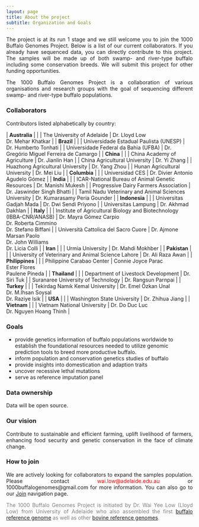 ```yaml
---
layout: page
title: About the project
subtitle: Organization and Goals
---
```


<p><div style="text-align: justify">
The project is at its run 1 stage and we still welcome you to join the 1000 Buffalo Genomes Project. Below is a list of our current collaborators. If you already have sequenced data, you can directly contribute to this project. The samples will be made up of both swamp- and river-type buffalo including some conservation breeds. We will submit this project for other funding opportunities.
</div></p>

<p><div style="text-align: justify">
The 1000 Buffalo Genomes Project is a collaboration of various organisations and research groups with the goal of sequencing different swamp- and river-type buffalo populations.
</div></p>

### Collaborators

Contributors listed alphabetically by country: 

<!--
**Australia**\
The University of Adelaide- Dr. Lloyd Low, Dr. Mehar Khatkar\
**Brazil**\
Universidade Estadual Paulista (UNESP)- Dr. Humberto Tonhati\
Universidade Federal da Bahia (UFBA)- Dr. Gregório Miguel Ferreira de Camargo\
**China**\
China Academy of Agriculture-  Dr. Jianlin Han\
China Agricultural University- Dr. Yi Zhang\
Huazhong Agricultural University- Dr. Yang Zhou\
Hunan Agricultural University- Dr. Mei Liu\
**India**\
Tamil Nadu Veterinary and Animal Sciences University- Dr. Kumarasamy Peria Gounder\
Progressive Dairy Farmers Association- Dr. Jaswinder Singh Bhatti\
**Indonesia**\
Universitas Lampung- Dr. Akhmad Dakhlan\
Universitas Gadjah Mada- Dr. Dwi Sendi Priyono\
**Italy**\
Institute of Agricultural Biology and Biotechnology (IBBA-CNR/ANASB)- Dr. Stefano Biffani\
Università Cattolica del Sacro Cuore- Dr. Ajmone Marsan Paolo, Dr. John Williams, Dr. Licia Colli\
**Iran**\
Urmia University- Dr. Mahdi Mokhber\
**Pakistan**\
University of Veterinary and Animal Science Lahore- Dr. Ali Raza Awan\
**Philippines**\
Philippine Carabao Center- Connie Joyce Parac, Ester Flores, Paulene Pineda\
**Thailand**\
Department of Livestock Development- Dr. Siri Tuk\
Suranaree University of Technology- Dr. Rangsun Parnpai\
**Turkey**\
Tekirdag Namık Kemal University-  Dr. Emel Özkan Unal, Dr. M.İhsan Soysal, Dr. Raziye Isik\
**USA**\
Washington State University- Dr. Zhihua Jiang\
**Vietnam**\
Vietnam National University- Dr. Do Duc Luc, Dr. Nguyen Hoang Thinh
-->


| **Australia** |  |
| The University of Adelaide | Dr. Lloyd Low<br>Dr. Mehar Khatkar |
| **Brazil** |  |
| Universidade Estadual Paulista (UNESP) | Dr. Humberto Tonhati |
| Universidade Federal da Bahia (UFBA) | Dr. Gregório Miguel Ferreira de Camargo |
| **China** |  |
| China Academy of Agriculture | Dr. Jianlin Han |
| China Agricultural University | Dr. Yi Zhang |
| Huazhong Agricultural University | Dr. Yang Zhou |
| Hunan Agricultural University | Dr. Mei Liu |
| **Columbia** |  |
| Universidad CES | Dr. Divier Antonio Agudelo Gómez |
| **India** |  |
| ICAR-National Bureau of Animal Genetic Resources | Dr. Manishi Mukesh |
| Progressive Dairy Farmers Association | Dr. Jaswinder Singh Bhatti |
| Tamil Nadu Veterinary and Animal Sciences University | Dr. Kumarasamy Peria Gounder |
| **Indonesia** |  |
| Universitas Gadjah Mada | Dr. Dwi Sendi Priyono |
| Universitas Lampung | Dr. Akhmad Dakhlan |
| **Italy** |  |
| Institute of Agricultural Biology and Biotechnology (IBBA-CNR/ANASB) | Dr. Mayra Gómez Carpio<br>Dr. Roberta Cimmino<br>Dr. Stefano Biffani |
| Università Cattolica del Sacro Cuore | Dr. Ajmone Marsan Paolo<br>Dr. John Williams<br>Dr. Licia Colli |
| **Iran** |  |
| Urmia University | Dr. Mahdi Mokhber |
| **Pakistan** |  |
| University of Veterinary and Animal Science Lahore | Dr. Ali Raza Awan |
| **Philippines** |  |
| Philippine Carabao Center | Connie Joyce Parac<br>Ester Flores<br>Paulene Pineda |
| **Thailand** |  |
| Department of Livestock Development | Dr. Siri Tuk |
| Suranaree University of Technology | Dr. Rangsun Parnpai |
| **Turkey** |  |
| Tekirdag Namık Kemal University | Dr. Emel Özkan Unal<br>Dr. M.İhsan Soysal<br>Dr. Raziye Isik |
| **USA** |  |
| Washington State University | Dr. Zhihua Jiang |
| **Vietnam** |  |
| Vietnam National University | Dr. Do Duc Luc<br>Dr. Nguyen Hoang Thinh |



### Goals

- provide genetics information of buffalo populations worldwide to establish the foundational resources needed to utilize genomic prediction tools to breed more productive buffalo.
- inform population and conservation genetics studies of buffalo
- provide insights into domestication and adaption traits
- uncover recessive lethal mutations
- serve as reference imputation panel

### Data ownership

<div style="text-align: justify">
Data will be open source.
</div>

### Our vision

<div style="text-align: justify">
Contribute to sustainable and efficient farming, uplift livelihood of farmers, enhancing food security and genetic conservation in the face of climate change.
</div>

### How to join

<div style="text-align: justify">
We are actively looking for collaborators to expand the samples population. Please contact <span style="color:red">wai.low@adelaide.edu.au</span> or 1000buffalogenomes@gmail.com for more information. You can also go to our <a href="https://1000buffalogenomes.github.io/join/">Join</a> navigation page.
</div>

<p> <div style="text-align: justify"> <span style="color:gray">
The 1000 Buffalo Genomes Project is initiated by Dr. Wai Yee Low (Lloyd Low) from University of Adelaide who also assembled the first <a href="https://www.nature.com/articles/s41467-018-08260-0">buffalo reference genome</a> as well as other <a href="https://www.nature.com/articles/s41467-020-15848-y">bovine reference genomes</a>.</span>
